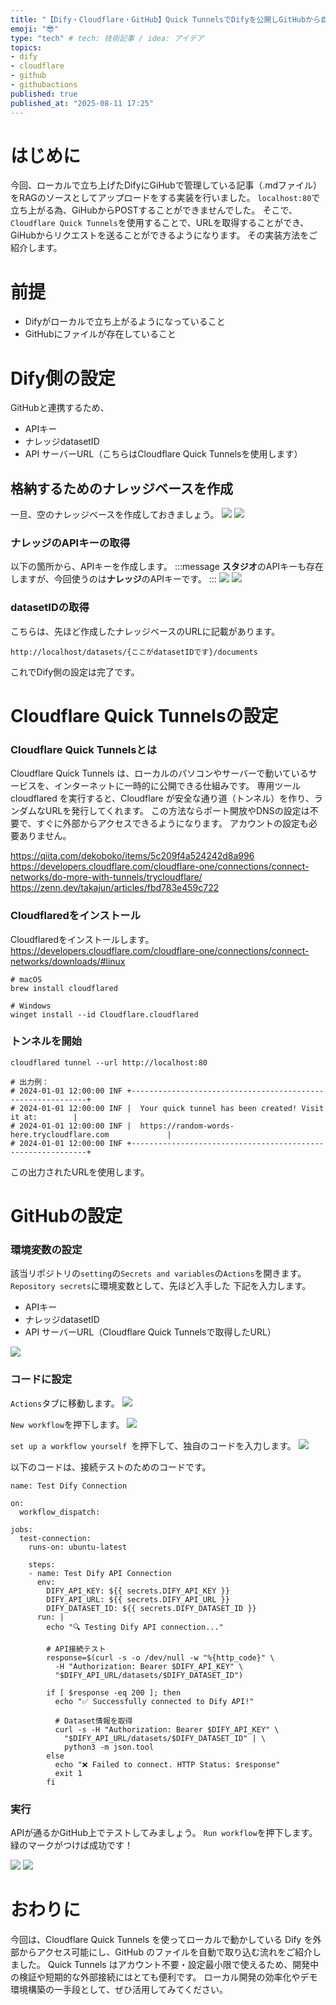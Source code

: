 ```yaml
---
title: "【Dify・Cloudflare・GitHub】Quick TunnelsでDifyを公開しGitHubから自動でRAGに取り込んでみた"
emoji: "😎"
type: "tech" # tech: 技術記事 / idea: アイデア
topics: 
- dify
- cloudflare
- github
- githubactions
published: true
published_at: "2025-08-11 17:25"
---
```

# はじめに
今回、ローカルで立ち上げたDifyにGiHubで管理している記事（.mdファイル）をRAGのソースとしてアップロードをする実装を行いました。
`localhost:80`で立ち上がる為、GiHubからPOSTすることができませんでした。
そこで、`Cloudflare Quick Tunnels`を使用することで、URLを取得することができ、GiHubからリクエストを送ることができるようになります。
その実装方法をご紹介します。

# 前提
- Difyがローカルで立ち上がるようになっていること
- GitHubにファイルが存在していること

# Dify側の設定
GitHubと連携するため、
- APIキー
- ナレッジdatasetID
- API サーバーURL（こちらはCloudflare Quick Tunnelsを使用します）

## 格納するためのナレッジベースを作成
一旦、空のナレッジベースを作成しておきましょう。
![](https://storage.googleapis.com/zenn-user-upload/6ae44cf7ad86-20250811.png)
![](https://storage.googleapis.com/zenn-user-upload/21ffea4a515a-20250811.png)

### ナレッジのAPIキーの取得
以下の箇所から、APIキーを作成します。
:::message
**スタジオ**のAPIキーも存在しますが、今回使うのは**ナレッジ**のAPIキーです。
:::
![](https://storage.googleapis.com/zenn-user-upload/9ef6ddfa1c9f-20250811.png)
![](https://storage.googleapis.com/zenn-user-upload/11176d08f544-20250811.png)

### datasetIDの取得
こちらは、先ほど作成したナレッジベースのURLに記載があります。
```
http://localhost/datasets/{ここがdatasetIDです}/documents
```

これでDify側の設定は完了です。

# Cloudflare Quick Tunnelsの設定
### Cloudflare Quick Tunnelsとは
Cloudflare Quick Tunnels は、ローカルのパソコンやサーバーで動いているサービスを、インターネットに一時的に公開できる仕組みです。
専用ツール cloudflared を実行すると、Cloudflare が安全な通り道（トンネル）を作り、ランダムなURLを発行してくれます。
この方法ならポート開放やDNSの設定は不要で、すぐに外部からアクセスできるようになります。
アカウントの設定も必要ありません。

https://qiita.com/dekoboko/items/5c209f4a524242d8a996
https://developers.cloudflare.com/cloudflare-one/connections/connect-networks/do-more-with-tunnels/trycloudflare/
https://zenn.dev/takajun/articles/fbd783e459c722

### Cloudflaredをインストール
Cloudflaredをインストールします。
https://developers.cloudflare.com/cloudflare-one/connections/connect-networks/downloads/#linux
```
# macOS
brew install cloudflared

# Windows
winget install --id Cloudflare.cloudflared
```

### トンネルを開始
```
cloudflared tunnel --url http://localhost:80

# 出力例：
# 2024-01-01 12:00:00 INF +------------------------------------------------------------+
# 2024-01-01 12:00:00 INF |  Your quick tunnel has been created! Visit it at:        |
# 2024-01-01 12:00:00 INF |  https://random-words-here.trycloudflare.com             |
# 2024-01-01 12:00:00 INF +------------------------------------------------------------+
```

この出力されたURLを使用します。


# GitHubの設定
### 環境変数の設定
該当リポジトリの`setting`の`Secrets and variables`の`Actions`を開きます。
`Repository secrets`に環境変数として、先ほど入手した 下記を入力します。
- APIキー
- ナレッジdatasetID
- API サーバーURL（Cloudflare Quick Tunnelsで取得したURL）

![](https://storage.googleapis.com/zenn-user-upload/2622b6ef5c6c-20250811.png)

### コードに設定
`Actions`タブに移動します。
![](https://storage.googleapis.com/zenn-user-upload/26da7b82b31e-20250811.png)

`New workflow`を押下します。
![](https://storage.googleapis.com/zenn-user-upload/406367d55b6b-20250811.png)

`set up a workflow yourself `を押下して、独自のコードを入力します。
![](https://storage.googleapis.com/zenn-user-upload/f0f208bbf115-20250811.png)

以下のコードは、接続テストのためのコードです。
```yml:yml
name: Test Dify Connection

on:
  workflow_dispatch:

jobs:
  test-connection:
    runs-on: ubuntu-latest
    
    steps:
    - name: Test Dify API Connection
      env:
        DIFY_API_KEY: ${{ secrets.DIFY_API_KEY }}
        DIFY_API_URL: ${{ secrets.DIFY_API_URL }}
        DIFY_DATASET_ID: ${{ secrets.DIFY_DATASET_ID }}
      run: |
        echo "🔍 Testing Dify API connection..."
        
        # API接続テスト
        response=$(curl -s -o /dev/null -w "%{http_code}" \
          -H "Authorization: Bearer $DIFY_API_KEY" \
          "$DIFY_API_URL/datasets/$DIFY_DATASET_ID")
        
        if [ $response -eq 200 ]; then
          echo "✅ Successfully connected to Dify API!"
          
          # Dataset情報を取得
          curl -s -H "Authorization: Bearer $DIFY_API_KEY" \
            "$DIFY_API_URL/datasets/$DIFY_DATASET_ID" | \
            python3 -m json.tool
        else
          echo "❌ Failed to connect. HTTP Status: $response"
          exit 1
        fi
```


### 実行
APIが通るかGitHub上でテストしてみましょう。
`Run workflow`を押下します。
緑のマークがつけば成功です！
          
![](https://storage.googleapis.com/zenn-user-upload/ae892c95f715-20250811.png)
![](https://storage.googleapis.com/zenn-user-upload/8d22338ebbbf-20250811.png)

# おわりに
今回は、Cloudflare Quick Tunnels を使ってローカルで動かしている Dify を外部からアクセス可能にし、GitHub のファイルを自動で取り込む流れをご紹介しました。
Quick Tunnels はアカウント不要・設定最小限で使えるため、開発中の検証や短期的な外部接続にはとても便利です。
ローカル開発の効率化やデモ環境構築の一手段として、ぜひ活用してみてください。